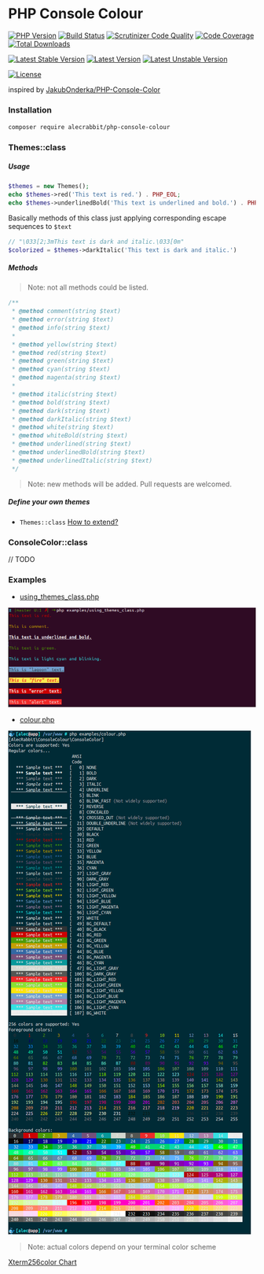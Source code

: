 # PHP Console Colour

[![PHP Version](https://img.shields.io/packagist/php-v/alecrabbit/php-console-colour.svg)](https://php.net/)
[![Build Status](https://travis-ci.com/alecrabbit/php-console-colour.svg?branch=master)](https://travis-ci.com/alecrabbit/php-console-colour)
[![Scrutinizer Code Quality](https://scrutinizer-ci.com/g/alecrabbit/php-console-colour/badges/quality-score.png?b=master)](https://scrutinizer-ci.com/g/alecrabbit/php-console-colour/?branch=master)
[![Code Coverage](https://scrutinizer-ci.com/g/alecrabbit/php-console-colour/badges/coverage.png?b=master)](https://scrutinizer-ci.com/g/alecrabbit/php-console-colour/?branch=master)
[![Total Downloads](https://poser.pugx.org/alecrabbit/php-console-colour/downloads)](https://packagist.org/packages/alecrabbit/php-console-colour)

[![Latest Stable Version](https://poser.pugx.org/alecrabbit/php-console-colour/v/stable)](https://packagist.org/packages/alecrabbit/php-console-colour)
[![Latest Version](https://img.shields.io/packagist/v/alecrabbit/php-console-colour.svg)](https://packagist.org/packages/alecrabbit/php-console-colour)
[![Latest Unstable Version](https://poser.pugx.org/alecrabbit/php-console-colour/v/unstable)](https://packagist.org/packages/alecrabbit/php-console-colour)

[![License](https://poser.pugx.org/alecrabbit/php-console-colour/license)](https://packagist.org/packages/alecrabbit/php-console-colour)
<!--[![Average time to resolve an issue](http://isitmaintained.com/badge/resolution/alecrabbit/php-console-colour.svg)](http://isitmaintained.com/project/alecrabbit/php-console-colour "Average time to resolve an issue")-->
<!--[![Percentage of issues still open](http://isitmaintained.com/badge/open/alecrabbit/php-console-colour.svg)](http://isitmaintained.com/project/alecrabbit/php-console-colour "Percentage of issues still open")-->

inspired by [JakubOnderka/PHP-Console-Color](https://github.com/JakubOnderka/PHP-Console-Color)

### Installation 
```bash
composer require alecrabbit/php-console-colour
```
### Themes::class
##### Usage 
```php
$themes = new Themes();
echo $themes->red('This text is red.') . PHP_EOL;
echo $themes->underlinedBold('This text is underlined and bold.') . PHP_EOL;
```
Basically methods of this class just applying corresponding escape sequences to `$text`
```php
// "\033[2;3mThis text is dark and italic.\033[0m"
$colorized = $themes->darkItalic('This text is dark and italic.')
```
##### Methods
> Note: not all methods could be listed.

```php
/**
 * @method comment(string $text)
 * @method error(string $text)
 * @method info(string $text)
 *
 * @method yellow(string $text)
 * @method red(string $text)
 * @method green(string $text)
 * @method cyan(string $text)
 * @method magenta(string $text)
 *
 * @method italic(string $text)
 * @method bold(string $text)
 * @method dark(string $text)
 * @method darkItalic(string $text)
 * @method white(string $text)
 * @method whiteBold(string $text)
 * @method underlined(string $text)
 * @method underlinedBold(string $text)
 * @method underlinedItalic(string $text)
 */
```
> Note: new methods will be added. Pull requests are welcomed.

##### Define your own themes
 * `Themes::class` [How to extend?](docs/howToExtendThemeClass.md)

### ConsoleColor::class
 
 // TODO 

### Examples
 * [using_themes_class.php](https://github.com/alecrabbit/php-console-colour/blob/master/examples/using_themes_class.php)
 
![example](https://raw.githubusercontent.com/alecrabbit/php-console-colour/master/docs/images/example_using_themes_class_output.png)

* [colour.php](https://github.com/alecrabbit/php-console-colour/blob/master/examples/colour.php)
 
![example](https://raw.githubusercontent.com/alecrabbit/php-console-colour/master/docs/images/example_colour_output.png)

> Note: actual colors depend on your terminal color scheme

[Xterm256color Chart](https://upload.wikimedia.org/wikipedia/commons/1/15/Xterm_256color_chart.svg)
